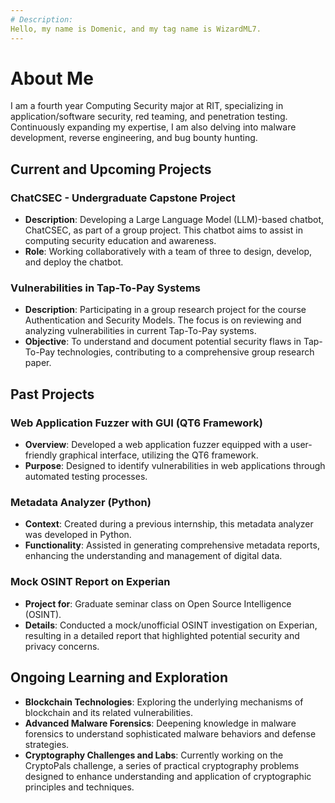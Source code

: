 ```yaml
---
# Description: 
Hello, my name is Domenic, and my tag name is WizardML7.
---
```


# About Me

I am a fourth year Computing Security major at RIT, specializing in application/software security, red teaming, and penetration testing. Continuously expanding my expertise, I am also delving into malware development, reverse engineering, and bug bounty hunting.

## Current and Upcoming Projects

### ChatCSEC - Undergraduate Capstone Project
- **Description**: Developing a Large Language Model (LLM)-based chatbot, ChatCSEC, as part of a group project. This chatbot aims to assist in computing security education and awareness.
- **Role**: Working collaboratively with a team of three to design, develop, and deploy the chatbot.

### Vulnerabilities in Tap-To-Pay Systems
- **Description**: Participating in a group research project for the course Authentication and Security Models. The focus is on reviewing and analyzing vulnerabilities in current Tap-To-Pay systems.
- **Objective**: To understand and document potential security flaws in Tap-To-Pay technologies, contributing to a comprehensive group research paper.

## Past Projects

### Web Application Fuzzer with GUI (QT6 Framework)
- **Overview**: Developed a web application fuzzer equipped with a user-friendly graphical interface, utilizing the QT6 framework.
- **Purpose**: Designed to identify vulnerabilities in web applications through automated testing processes.

### Metadata Analyzer (Python)
- **Context**: Created during a previous internship, this metadata analyzer was developed in Python.
- **Functionality**: Assisted in generating comprehensive metadata reports, enhancing the understanding and management of digital data.

### Mock OSINT Report on Experian
- **Project for**: Graduate seminar class on Open Source Intelligence (OSINT).
- **Details**: Conducted a mock/unofficial OSINT investigation on Experian, resulting in a detailed report that highlighted potential security and privacy concerns.

## Ongoing Learning and Exploration

- **Blockchain Technologies**: Exploring the underlying mechanisms of blockchain and its related vulnerabilities.
- **Advanced Malware Forensics**: Deepening knowledge in malware forensics to understand sophisticated malware behaviors and defense strategies.
- **Cryptography Challenges and Labs**: Currently working on the CryptoPals challenge, a series of practical cryptography problems designed to enhance understanding and application of cryptographic principles and techniques.
